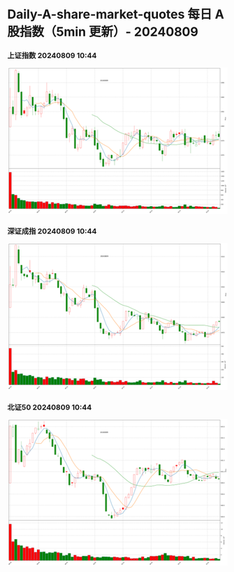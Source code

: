 
# Daily-A-share-market-quotes 每日 A 股指数（5min 更新）- 20240809

### 上证指数 20240809 10:44
![](./fig/2024/8/20240809-sh000001.png)

### 深证成指 20240809 10:44
![](./fig/2024/8/20240809-sz399001.png)

### 北证50 20240809 10:44
![](./fig/2024/8/20240809-bj899050.png)
